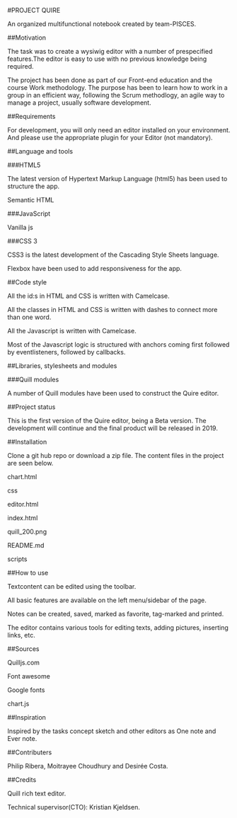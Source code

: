 #PROJECT QUIRE

An organized multifunctional notebook created by team-PISCES.

##Motivation

The task was to create a wysiwig editor with a number of prespecified features.The editor is easy to use with no previous knowledge being required.

The project has been done as part of our Front-end education and the course Work methodology. The purpose has been to learn how to work in a group in an efficient way, following the Scrum methodlogy, an agile way to manage a project, usually software development.

##Requirements

For development, you will only need an editor installed on your environment. And please use the appropriate plugin for your Editor (not mandatory).

##Language and tools

###HTML5

The latest version of Hypertext Markup Language (html5) has been used to structure the app.

Semantic HTML

###JavaScript

Vanilla js

###CSS 3

CSS3 is the latest development of the Cascading Style Sheets language.

Flexbox have been used to add responsiveness for the app.

##Code style

All the id:s in HTML and CSS is written with Camelcase.

All the classes in HTML and CSS is written with dashes to connect more than one word.

All the Javascript is written with Camelcase.

Most of the Javascript logic is structured with anchors coming first followed by eventlisteners, followed by callbacks.


##Libraries, stylesheets and modules

<script src="//cdn.quilljs.com/1.3.6/quill.min.js"></script>

<link href="//cdn.quilljs.com/1.3.6/quill.snow.css" rel="stylesheet">

<link href="//cdn.quilljs.com/1.3.6/quill.bubble.css" rel="stylesheet">

<script src="https://cdnjs.cloudflare.com/ajax/libs/Chart.js/2.4.0/Chart.min.js"></script>

<link href="https://fonts.googleapis.com" rel="stylesheet">

<link rel="stylesheet" href="https://use.fontawesome.com">

###Quill modules

A number of Quill modules have been used to construct the Quire editor.

##Project status

This is the first version of the Quire editor, being a Beta version. The development will continue and the final product will be released in 2019.

##Installation

Clone a git hub repo or download a zip file. The content files in the project are seen below.

chart.html

css

editor.html

index.html

quill_200.png

README.md

scripts

##How to use

Textcontent can be edited using the toolbar.

All basic features are available on the left menu/sidebar of the page.

Notes can be created, saved, marked as favorite, tag-marked and printed.

The editor contains various tools for editing texts, adding pictures, inserting links, etc.

##Sources

Quilljs.com

Font awesome

Google fonts

chart.js

##Inspiration

Inspired by the tasks concept sketch and other editors as One note and Ever note.

##Contributers

Philip Ribera, Moitrayee Choudhury and Desirée Costa.

##Credits

Quill rich text editor.

Technical supervisor(CTO): Kristian Kjeldsen.


